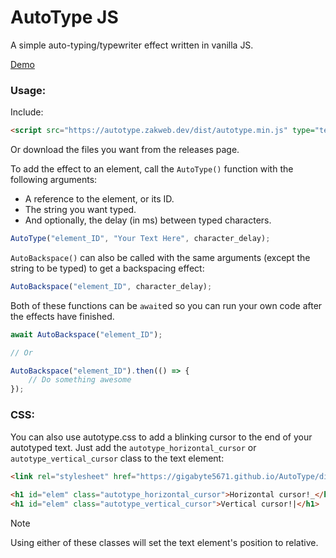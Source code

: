 # AutoType JS
A simple auto-typing/typewriter effect written in vanilla JS.  
  
[Demo](https://autotype.zakweb.dev/)

### Usage:

Include:

```html
<script src="https://autotype.zakweb.dev/dist/autotype.min.js" type="text/javascript"></script>
```
Or download the files you want from the releases page.  
  
To add the effect to an element, call the `AutoType()` function with the following arguments:
- A reference to the element, or its ID.
- The string you want typed.
- And optionally, the delay (in ms) between typed characters.

```javascript
AutoType("element_ID", "Your Text Here", character_delay);
```

`AutoBackspace()` can also be called with the same arguments (except the string to be typed) to get a backspacing effect:  
```javascript
AutoBackspace("element_ID", character_delay);
```

Both of these functions can be `await`ed so you can run your own code after the effects have finished.
```javascript
await AutoBackspace("element_ID");

// Or

AutoBackspace("element_ID").then(() => {
	// Do something awesome
});
```
  
### CSS:
You can also use autotype.css to add a blinking cursor to the end of your autotyped text. Just add the `autotype_horizontal_cursor` or `autotype_vertical_cursor` class to the text element:

```html
<link rel="stylesheet" href="https://gigabyte5671.github.io/AutoType/dist/autotype.min.css">  
  
<h1 id="elem" class="autotype_horizontal_cursor">Horizontal cursor!_</h1>
<h1 id="elem" class="autotype_vertical_cursor">Vertical cursor!|</h1>
```

> [!NOTE]  
> Using either of these classes will set the text element's position to relative.
